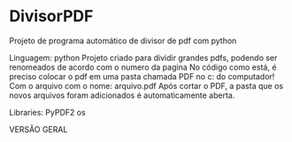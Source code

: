 # DivisorPDF
Projeto de programa automático de divisor de pdf com python


Linguagem: python
Projeto criado para dividir grandes pdfs, podendo ser renomeados de acordo com o numero da pagina
No código como está, é preciso colocar o pdf em uma pasta chamada PDF no c: do computador! Com o arquivo com o nome: arquivo.pdf
Após cortar o PDF, a pasta que os novos arquivos foram adicionados é automaticamente aberta.

Libraries:
PyPDF2
os

VERSÃO GERAL
